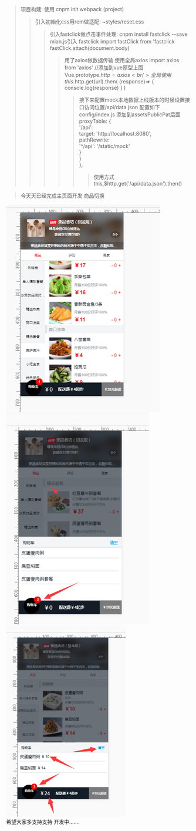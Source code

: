 >项目构建: 使用 cnpm init webpack (project)
>>引入初始化css用rem做适配: ~styles/reset.css
>>>引入fastclick做点击事件处理: cnpm install fastclick --save<br />
>>mian.js引入 fastclick  import fastClick from 'fastclick fastClick.attach(document.body)<br />
>>>>用了axios做数据传输 使用全局axios  import axios from 'axios' //添加到vue原型上面 Vue.prototype.$http = axios<br />
>>>全局使用 this.$http.get(url).then( (response)=> { console.log(response) } )
>>>>>接下来配置mock本地数据上线版本的时候设置接口访问位置/api/data.json 配置如下
>>>>config/index.js 添加到assetsPublicPat后面
  proxyTable: {<br />
      '/api':  <br />
        target: 'http://localhost:8080', <br />
        pathRewrite: <br />
          '^/api': '/static/mock' <br />
        } <br />
      } <br />
    }, <br />
>>>>>> 使用方式 this,$http.get('/api/data.json').then()


>今天天已经完成主页面开发 商品切换

![Image_text](https://raw.githubusercontent.com/AnimationXin/JavaScript/master/%E4%BB%8E0%E5%BC%80%E5%A7%8B/images/hungry.png)
![Image_text](https://raw.githubusercontent.com/AnimationXin/JavaScript/master/%E4%BB%8E0%E5%BC%80%E5%A7%8B/images/hungry2.png)<br />
![Image_text](https://raw.githubusercontent.com/AnimationXin/JavaScript/master/%E4%BB%8E0%E5%BC%80%E5%A7%8B/images/shop.png)<br />
希望大家多支持支持  开发中.......
 
